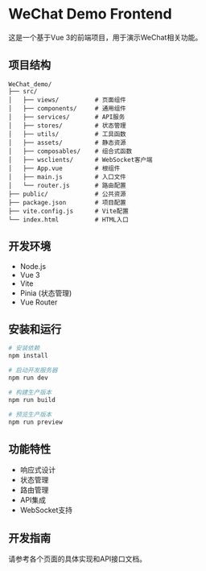 # WeChat Demo Frontend

这是一个基于Vue 3的前端项目，用于演示WeChat相关功能。

## 项目结构

```
WeChat_demo/
├── src/
│   ├── views/          # 页面组件
│   ├── components/     # 通用组件
│   ├── services/       # API服务
│   ├── stores/         # 状态管理
│   ├── utils/          # 工具函数
│   ├── assets/         # 静态资源
│   ├── composables/    # 组合式函数
│   ├── wsclients/      # WebSocket客户端
│   ├── App.vue         # 根组件
│   ├── main.js         # 入口文件
│   └── router.js       # 路由配置
├── public/             # 公共资源
├── package.json        # 项目配置
├── vite.config.js      # Vite配置
└── index.html          # HTML入口
```

## 开发环境

- Node.js
- Vue 3
- Vite
- Pinia (状态管理)
- Vue Router

## 安装和运行

```bash
# 安装依赖
npm install

# 启动开发服务器
npm run dev

# 构建生产版本
npm run build

# 预览生产版本
npm run preview
```

## 功能特性

- 响应式设计
- 状态管理
- 路由管理
- API集成
- WebSocket支持

## 开发指南

请参考各个页面的具体实现和API接口文档。 